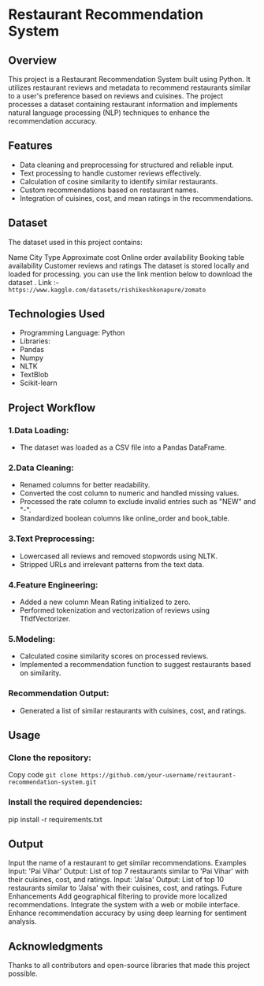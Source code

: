 # Restaurant Recommendation System
## Overview
This project is a Restaurant Recommendation System built using Python. It utilizes restaurant reviews and metadata to recommend restaurants similar to a user's preference based on reviews and cuisines. The project processes a dataset containing restaurant information and implements natural language processing (NLP) techniques to enhance the recommendation accuracy.

## Features
- Data cleaning and preprocessing for structured and reliable input.
- Text processing to handle customer reviews effectively.
- Calculation of cosine similarity to identify similar restaurants.
- Custom recommendations based on restaurant names.
- Integration of cuisines, cost, and mean ratings in the recommendations.
## Dataset
The dataset used in this project contains:

Name
City
Type
Approximate cost
Online order availability
Booking table availability
Customer reviews and ratings
The dataset is stored locally and loaded for processing.
you can use the link mention below to download the dataset .
Link :- `https://www.kaggle.com/datasets/rishikeshkonapure/zomato`

## Technologies Used
- Programming Language: Python
- Libraries:
- Pandas
- Numpy
- NLTK
- TextBlob
- Scikit-learn
## Project Workflow
### 1.Data Loading:
- The dataset was loaded as a CSV file into a Pandas DataFrame.
### 2.Data Cleaning:
- Renamed columns for better readability.
- Converted the cost column to numeric and handled missing values.
- Processed the rate column to exclude invalid entries such as "NEW" and "-".
- Standardized boolean columns like online_order and book_table.
### 3.Text Preprocessing:
- Lowercased all reviews and removed stopwords using NLTK.
- Stripped URLs and irrelevant patterns from the text data.
### 4.Feature Engineering:
- Added a new column Mean Rating initialized to zero.
- Performed tokenization and vectorization of reviews using TfidfVectorizer.
### 5.Modeling:
- Calculated cosine similarity scores on processed reviews.
- Implemented a recommendation function to suggest restaurants based on similarity.
### Recommendation Output:
- Generated a list of similar restaurants with cuisines, cost, and ratings.
## Usage
### Clone the repository:
Copy code
`git clone https://github.com/your-username/restaurant-recommendation-system.git`

### Install the required dependencies:

pip install -r requirements.txt

## Output
Input the name of a restaurant to get similar recommendations.
Examples
Input: 'Pai Vihar'
Output:
List of top 7 restaurants similar to 'Pai Vihar' with their cuisines, cost, and ratings.
Input: 'Jalsa'
Output:
List of top 10 restaurants similar to 'Jalsa' with their cuisines, cost, and ratings.
Future Enhancements
Add geographical filtering to provide more localized recommendations.
Integrate the system with a web or mobile interface.
Enhance recommendation accuracy by using deep learning for sentiment analysis.

## Acknowledgments
Thanks to all contributors and open-source libraries that made this project possible.

